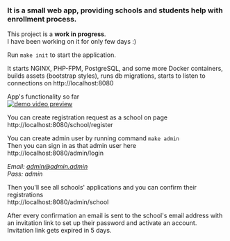 ### It is a small web app, providing schools and students help with enrollment process.<br>

This project is a **work in progress**.<br>
I have been working on it for only few days :)


Run `make init` to start the application.

It starts NGINX, PHP-FPM, PostgreSQL, and some more Docker containers, builds assets (bootstrap styles), runs db migrations, starts to listen to connections on http://localhost:8080


App's functionality so far<br>
[![demo video preview](https://img.youtube.com/vi/QYguU9Ar0MU/0.jpg)](https://youtu.be/QYguU9Ar0MU)

You can create registration request as a school on page<br>
http://localhost:8080/school/register


You can create admin user by running command `make admin`<br>
Then you can sign in as that admin user here<br>
http://localhost:8080/admin/login

_Email: admin@admin.admin<br>
Pass: admin_

Then you'll see all schools' applications and you can confirm their registrations<br>
http://localhost:8080/admin/school

After every confirmation an email is sent to the school's email address with an invitation link to set up their password and activate an account.<br>
Invitation link gets expired in 5 days.
